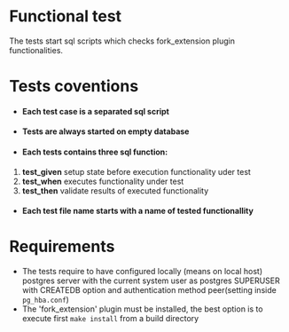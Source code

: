 # Functional test
The tests start sql scripts which checks fork_extension plugin functionalities.

# Tests coventions
- #### Each test case is a separated sql script
- #### Tests are always started on empty database
- #### Each tests contains three sql function:
1. __test_given__ setup state before execution functionality uder test
2. __test_when__ executes functionality under test
3. __test_then__ validate results of executed functionality
- #### Each test file name starts with a name of tested functionallity

# Requirements
- The tests require to have configured locally (means on local host) postgres server with the current system user as postgres SUPERUSER with CREATEDB option
and authentication method peer(setting inside `pg_hba.conf`)
- The 'fork_extension' plugin must be installed, the best option is to execute first `make install` from a build directory